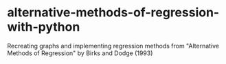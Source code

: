 # alternative-methods-of-regression-with-python
Recreating graphs and implementing regression methods from "Alternative Methods of Regression" by Birks and Dodge (1993)
